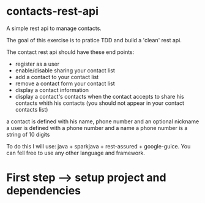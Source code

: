 # contacts-rest-api
A simple rest api to manage contacts.


The goal of this exercise is to pratice TDD and build a 'clean' rest api.

The contact rest api should have these end points:

- register as a user
- enable/disable sharing your contact list
- add a contact to your contact list
- remove a contact form your contact list
- display a contact information
- display a contact's contacts when the contact accepts to share his contacts whith his contacts (you should not appear in your contact contacts list)

a contact is defined with his name, phone number and an optional nickname
a user is defined with a phone number and a name
a phone number is a string of 10 digits


To do this I will use: java + sparkjava + rest-assured + google-guice.
You can fell free to use any other language and framework.



# First step --> setup project and dependencies
